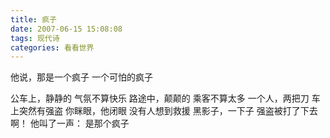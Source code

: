 ```yaml
---
title: 疯子
date: 2007-06-15 15:08:08
tags: 现代诗
categories: 看看世界
---
```

他说，那是一个疯子
一个可怕的疯子
<!-- more -->
公车上，静静的
气氛不算快乐
路途中，颠颠的
乘客不算太多
一个人，两把刀
车上突然有强盗
你眯眼，他闭眼
没有人想到救援
黑影子，一下子
强盗被打了下去
啊！
他叫了一声：
是那个疯子